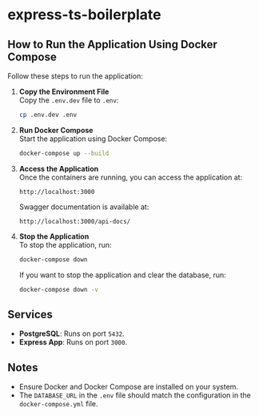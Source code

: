 # express-ts-boilerplate

## How to Run the Application Using Docker Compose

Follow these steps to run the application:

1. **Copy the Environment File**  
   Copy the `.env.dev` file to `.env`:
   ```bash
   cp .env.dev .env
   ```

2. **Run Docker Compose**  
   Start the application using Docker Compose:
   ```bash
   docker-compose up --build
   ```

3. **Access the Application**  
   Once the containers are running, you can access the application at:
   ```
   http://localhost:3000
   ```
   Swagger documentation is available at:
   ```
   http://localhost:3000/api-docs/
   ```

4. **Stop the Application**  
   To stop the application, run:
   ```bash
   docker-compose down
   ```
   If you want to stop the application and clear the database, run:
   ```bash
   docker-compose down -v
   ```

## Services

- **PostgreSQL**: Runs on port `5432`.
- **Express App**: Runs on port `3000`.

## Notes

- Ensure Docker and Docker Compose are installed on your system.
- The `DATABASE_URL` in the `.env` file should match the configuration in the `docker-compose.yml` file.